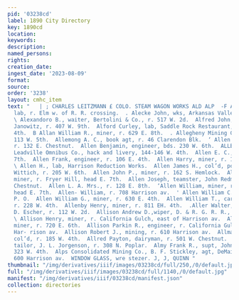 ```yaml
---
pid: '03238cd'
label: 1890 City Directory
key: 1890cd
location: 
keywords: 
description: 
named_persons: 
rights: 
creation_date: 
ingest_date: '2023-08-09'
format: 
source: 
order: '3238'
layout: cmhc_item
text: "   | ; CHARLES LEITZMANN £ COLO. STEAM WAGON WORKS ALD ALP  -F Aldridge John,
  lab, r. Elm w. of R. R. crossing.  . Alecke John, wks, Arkansas Valley Smelter.
  \ Alexandoro B., waiter, Bertolini & Co., r. 517 W. 2d.  Alfred John, barkpr, G.
  Janowitz, r. 407 W. 9th.  Alford Curley, lab, Saddle Rock Restaurant, r. 111 W.
  4th.  B Allan William R., miner, r. 629 E. 8th.  . Allegheny Mining Co., office,
  113 W. 5th.  Allemong A. C., book agt, r. 46 Clarendon Blk.  ‘ Allen Andrew, smelter,
  r. 132 E. Chestnut.  Allen Benjamin, engineer, bds. 230 W. 6th.  ALLEN CY., propr,
  Leadville Omnibus Co., hack and livery, 144-146 W. 4th.  Allen E. C., r. 231 E.
  7th.  Allen Frank, engineer, r. 106 E. 4th.  Allen Harry, miner, r. 152 S. Hemlock.
  \ Allen H., lab, Harrison Reduction Works.  Allen James H., col’d, porter, F. E.
  Wittich, r. 205 W. 6th.  Allen John P., miner, r. 162 S. Hemlock.  Allen John R.,
  miner, r. Fryer Hill, head E. 7th.  Allen Joseph, teamster, John Redmond, 707 W.
  Chestnut.  Allen L. A. Mrs., r. 128 E. 8th.  ‘Allen William, miner, r. Fryer Hill,
  head E. 7th.  Allen- William, r. 708 Harrison av.  ' Allen William C., col’d, janitor,
  P. O.  Allen William G., miner, r. 630 E. 4th.  Allen William T., carrier, P. O.,
  r. 228 W. 4th.  Allenby Henry, miner, r. 811 EH. 4th.  .Aller Walter, waiter, D.
  D. Escher, r. 112 W. 2d.  Allison Andrew D.,wiper, D. & R. G. R. R., r. 227 E. 12th.
  \ Allison Henry, miner, r. California Gulch, east of Harrison av.  Allison Oscar,
  miner, r. 720 E. 6th.  Allison Parkin R., engineer, r. California Gulch, east of
  Har- rison av.  Allison Robert J., mining, r. 610 Harrison av.  Allman Mary Miss,
  col’d, r. 185 W. 4th.  Allred Payton, dairyman, r. 501 W. Chestnut.  Almquist Charles,
  tailor, J. L. Jorgenson, r. 308 N. Poplar.  Almy Frank R., supt, John Harvey, r.
  323 W. 4th.  Alps Consolidated Mining Co., B. F. Stickley, agt, DeMaine- ville Blk,
  600 Harrison av.  WINDOW GLASS, wre stezer. J, J, QUINN "
thumbnail: "/img/derivatives/iiif/images/03238cd/full/250,/0/default.jpg"
full: "/img/derivatives/iiif/images/03238cd/full/1140,/0/default.jpg"
manifest: "/img/derivatives/iiif/03238cd/manifest.json"
collection: directories
---
```

